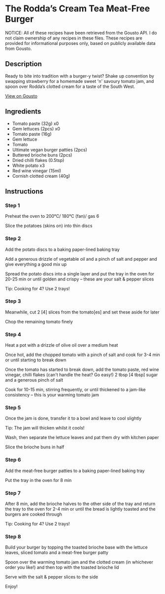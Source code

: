 # The Rodda’s Cream Tea Meat-Free Burger

NOTICE: All of these recipes have been retrieved from the Gousto API. I do not claim ownership of any recipes in these files. These recipes are provided for informational purposes only, based on publicly available data from Gousto.

## Description

Ready to bite into tradition with a burger-y twist? Shake up convention by swapping strawberry for a homemade sweet 'n' savoury tomato jam, and spoon over Rodda’s clotted cream for a taste of the South West.

[View on Gousto](https://www.gousto.co.uk/recipes/cookbook/the-roddas-cream-tea-meat-free-burger)

## Ingredients

- Tomato paste (32g) x0
- Gem lettuces (2pcs) x0
- Tomato paste (16g)
- Gem lettuce
- Tomato
- Ultimate vegan burger patties (2pcs)
- Buttered brioche buns (2pcs)
- Dried chilli flakes (0.5tsp)
- White potato x3
- Red wine vinegar (15ml)
- Cornish clotted cream (40g)

## Instructions


### Step 1

Preheat the oven to 200°C/ 180°C (fan)/ gas 6

Slice the potatoes (skins on) into thin discs


### Step 2

Add the potato discs to a baking paper-lined baking tray

Add a generous drizzle of vegetable oil and a pinch of salt and pepper and give everything a good mix up

Spread the potato discs into a single layer and put the tray in the oven for 20-25 min or until golden and crispy – these are your salt & pepper slices

Tip: Cooking for 4? Use 2 trays!


### Step 3

Meanwhile, cut 2 <span class="text-danger">[4] </span>slices from the tomato<span class="text-danger">[es]</span> and set these aside for later

Chop the remaining tomato finely


### Step 4

Heat a pot  with a drizzle of olive oil over a medium heat

Once hot, add the chopped tomato with a pinch of salt and cook for 3-4 min or until starting to break down

Once the tomato has started to break down, add the tomato paste, red wine vinegar, chilli flakes (can't handle the heat? Go easy!) 2 tbsp <span class="text-danger">[4 tbsp]</span> sugar and a generous pinch of salt

Cook for 10-15 min, stirring frequently, or until thickened to a jam-like consistency – this is your warming tomato jam


### Step 5

Once the jam is done, transfer it to a bowl and leave to cool slightly

Tip: The jam will thicken whilst it cools!

Wash, then separate the lettuce leaves and pat them dry with kitchen paper

Slice the brioche buns in half


### Step 6

Add the meat-free burger patties to a baking paper-lined baking tray

Put the tray in the oven for 8 min


### Step 7

After 8 min, add the brioche halves to the other side of the tray and return the tray to the oven for 2-4 min or until the bread is lightly toasted and the burgers are cooked through

Tip: Cooking for 4? Use 2 trays!

### Step 8

Build your burger by topping the toasted brioche base with the lettuce leaves, sliced tomato and a meat-free burger patty

Spoon over the warming tomato jam and the clotted cream (in whichever order you like!) and then top with the toasted brioche lid

Serve with the salt & pepper slices to the side

Enjoy!

